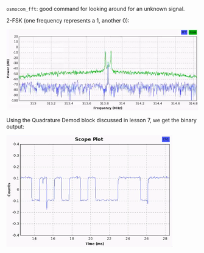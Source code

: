 
`osmocom_fft`: good command for looking around for an unknown signal.

2-FSK (one frequency represents a 1, another 0):

![2fsk](2fsk.png)

Using the Quadrature Demod block discussed in lesson 7, we get the binary output:

![quadrature_demod](quadrature_demod.png)
